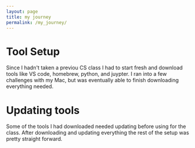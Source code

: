```yaml
---
layout: page 
title: my journey
permalink: /my_journey/
---
```

# Tool Setup
Since I hadn't taken a previou CS class I had to start fresh and download tools like VS code, homebrew, python, and juypter. I ran into a few challenges with my Mac, but was eventually able to finish downloading everything needed.
# Updating tools
Some of the tools I had downloaded needed updating before using for the class. After downloading and updating everything the rest of the setup was pretty straight forward. 